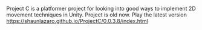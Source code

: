 Project C is a platformer project for looking into good ways to implement 2D movement techniques in Unity.  Project is old now.
Play the latest version https://shaunlazaro.github.io/ProjectC/0.0.3.8/index.html
